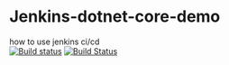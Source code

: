 # Jenkins-dotnet-core-demo
how to use jenkins ci/cd
<br/>
[![Build status](https://chenzuo.visualstudio.com/uTest_One/_apis/build/status/uTest_One-.NET%20Desktop-CI)](https://chenzuo.visualstudio.com/uTest_One/_build/latest?definitionId=-1)
[![Build Status](https://jenkins.jiehai-tech.com/buildStatus/icon?job=Jenkins-dotnet-core-demo)](https://jenkins.jiehai-tech.com/job/Jenkins-dotnet-core-demo/)
